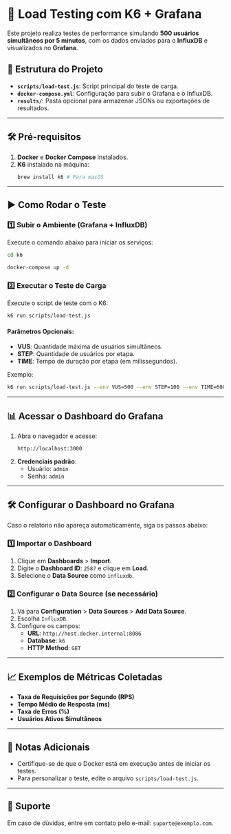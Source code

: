 

# 🚀 Load Testing com K6 + Grafana

Este projeto realiza testes de performance simulando **500 usuários simultâneos por 5 minutos**, com os dados enviados para o **InfluxDB** e visualizados no **Grafana**.



## 📂 Estrutura do Projeto

- **`scripts/load-test.js`**: Script principal do teste de carga.
- **`docker-compose.yml`**: Configuração para subir o Grafana e o InfluxDB.
- **`results/`**: Pasta opcional para armazenar JSONs ou exportações de resultados.

---

## 🛠️ Pré-requisitos

1. **Docker** e **Docker Compose** instalados.
2. **K6** instalado na máquina:
   ```bash
   brew install k6 # Para macOS
   ```

---

## ▶️ Como Rodar o Teste

### 1️⃣ Subir o Ambiente (Grafana + InfluxDB)

Execute o comando abaixo para iniciar os serviços:
```bash
cd k6

docker-compose up -d
```

### 2️⃣ Executar o Teste de Carga

Execute o script de teste com o K6:
```bash
k6 run scripts/load-test.js
```

#### Parâmetros Opcionais:
- **VUS**: Quantidade máxima de usuários simultâneos.
- **STEP**: Quantidade de usuários por etapa.
- **TIME**: Tempo de duração por etapa (em milissegundos).

Exemplo:
```bash
k6 run scripts/load-test.js --env VUS=500 --env STEP=100 --env TIME=60000
```

---

## 📊 Acessar o Dashboard do Grafana

1. Abra o navegador e acesse:
   ```
   http://localhost:3000
   ```
2. **Credenciais padrão**:
   - Usuário: `admin`
   - Senha: `admin`

---

## 🛠️ Configurar o Dashboard no Grafana

Caso o relatório não apareça automaticamente, siga os passos abaixo:

### 1️⃣ Importar o Dashboard
1. Clique em **Dashboards** > **Import**.
2. Digite o **Dashboard ID**: `2587` e clique em **Load**.
3. Selecione o **Data Source** como `influxdb`.

### 2️⃣ Configurar o Data Source (se necessário)
1. Vá para **Configuration** > **Data Sources** > **Add Data Source**.
2. Escolha `InfluxDB`.
3. Configure os campos:
   - **URL**: `http://host.docker.internal:8086`
   - **Database**: `k6`
   - **HTTP Method**: `GET`

---

## 📈 Exemplos de Métricas Coletadas

- **Taxa de Requisições por Segundo (RPS)**
- **Tempo Médio de Resposta (ms)**
- **Taxa de Erros (%)**
- **Usuários Ativos Simultâneos**

---

## 📝 Notas Adicionais

- Certifique-se de que o Docker está em execução antes de iniciar os testes.
- Para personalizar o teste, edite o arquivo `scripts/load-test.js`.

---

## 📧 Suporte

Em caso de dúvidas, entre em contato pelo e-mail: `suporte@exemplo.com`.
````